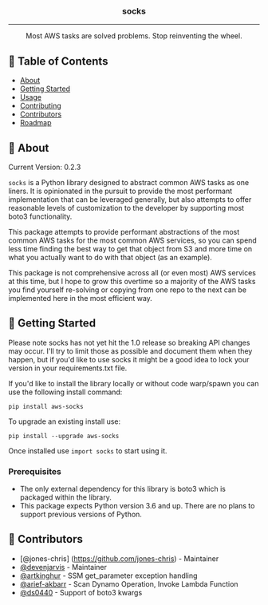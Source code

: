 
<h3 align="center">socks</h3>

---

<p align="center"> 
    Most AWS tasks are solved problems. Stop reinventing the wheel.
    <br> 
</p>

## 📝 Table of Contents
- [About](#about)
- [Getting Started](#getting_started)
- [Usage](https://github.com/devenjarvis/aws-socks/wiki/Usage)
- [Contributing](/CONTRIBUTING.md)
- [Contributors](#contributors)
- [Roadmap](https://github.com/devenjarvis/aws-socks/wiki/Roadmap)

## 🧐 About <a name = "about"></a>
Current Version: 0.2.3

`socks` is a Python library designed to abstract common AWS tasks as one liners. It is opinionated in the pursuit to provide the most performant implementation that can be leveraged generally, but also attempts to offer reasonable levels of customization to the developer by supporting most boto3 functionality.

This package attempts to provide performant abstractions of the most common AWS tasks for the most common AWS services, so you can spend less time finding the best way to get that object from S3 and more time on what you actually want to do with that object (as an example).

This package is not comprehensive across all (or even most) AWS services at this time, but I hope to grow this overtime so a majority of the AWS tasks you find yourself re-solving or copying from one repo to the next can be implemented here in the most efficient way.


## 🏁 Getting Started <a name = "getting_started"></a>
Please note socks has not yet hit the 1.0 release so breaking API changes may occur. I'll try to limit those as possible and document them when they happen, but if you'd like to use socks it might be a good idea to lock your version in your requirements.txt file.

If you'd like to install the library locally or without code warp/spawn you can use the following install command:

`pip install aws-socks`

To upgrade an existing install use:

`pip install --upgrade aws-socks`

Once installed use `import socks` to start using it.

### Prerequisites
- The only external dependency for this library is boto3 which is packaged within the library.
- This package expects Python version 3.6 and up. There are no plans to support previous versions of Python.

## 🤠 Contributors <a name = "contributors"></a>
- [@jones-chris] (https://github.com/jones-chris) - Maintainer
- [@devenjarvis](https://github.com/devenjarvis) - Maintainer
- [@artkinghur](https://github.com/artkinghur) - SSM get_parameter exception handling
- [@arief-akbarr](https://github.com/arief-akbar) - Scan Dynamo Operation, Invoke Lambda Function
- [@ds0440](https://github.com/ds0440) - Support of boto3 kwargs